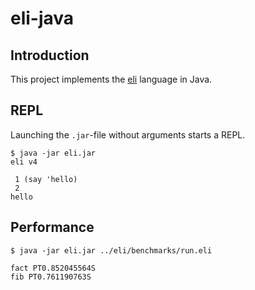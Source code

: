 # eli-java

## Introduction
This project implements the [eli](https://github.com/codr7/eli) language in Java.

## REPL
Launching the `.jar`-file without arguments starts a REPL.

```
$ java -jar eli.jar
eli v4

 1 (say 'hello)
 2
hello
```

## Performance

```
$ java -jar eli.jar ../eli/benchmarks/run.eli
```
```
fact PT0.852045564S
fib PT0.761190763S
```